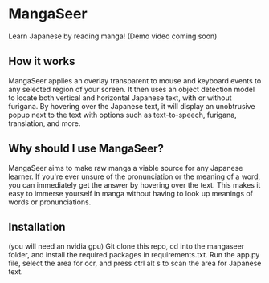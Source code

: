 # MangaSeer
Learn Japanese by reading manga! (Demo video coming soon)

## How it works
MangaSeer applies an overlay transparent to mouse and keyboard events to any selected region of your screen. It then uses an object detection model to locate both vertical and horizontal Japanese text, with or without furigana. By hovering over the Japanese text, it will display an unobtrusive popup next to the text with options such as text-to-speech, furigana, translation, and more.

## Why should I use MangaSeer?
MangaSeer aims to make raw manga a viable source for any Japanese learner. If you're ever unsure of the pronunciation or the meaning of a word, you can immediately get the answer by hovering over the text. This makes it easy to immerse yourself in manga without having to look up meanings of words or pronunciations.

## Installation
(you will need an nvidia gpu)
Git clone this repo, cd into the mangaseer folder, and install the required packages in requirements.txt. Run the app.py file, select the area for ocr, and press ctrl alt s to scan the area for Japanese text.
